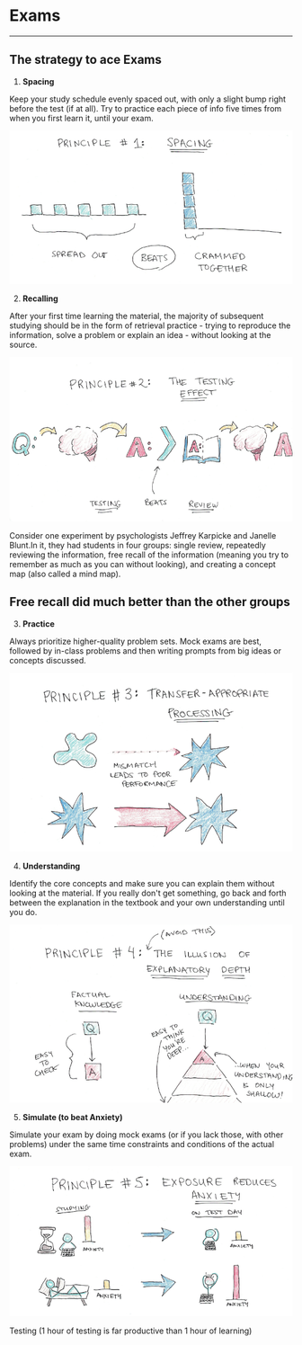 # Exams

---

## The strategy to ace Exams

1. **Spacing**

Keep your study schedule evenly spaced out, with only a slight bump right before the test (if at all). Try to practice each piece of info five times from when you first learn it, until your exam.

![-9N 1 Dśas ](media/Learning-Intro_Exams-image1.png)

2. **Recalling**

After your first time learning the material, the majority of subsequent studying should be in the form of retrieval practice - trying to reproduce the information, solve a problem or explain an idea - without looking at the source.

![image](media/Learning-Intro_Exams-image2.png)

Consider one experiment by psychologists Jeffrey Karpicke and Janelle Blunt.In it, they had students in four groups: single review, repeatedly reviewing the information, free recall of the information (meaning you try to remember as much as you can without looking), and creating a concept map (also called a mind map).

## Free recall did much better than the other groups

3. **Practice**

Always prioritize higher-quality problem sets. Mock exams are best, followed by in-class problems and then writing prompts from big ideas or concepts discussed.

![「 EN 刀 」 -80 ](media/Learning-Intro_Exams-image3.png)

4. **Understanding**

Identify the core concepts and make sure you can explain them without looking at the material. If you really don't get something, go back and forth between the explanation in the textbook and your own understanding until you do.

![image](media/Learning-Intro_Exams-image4.png)

5. **Simulate (to beat Anxiety)**

Simulate your exam by doing mock exams (or if you lack those, with other problems) under the same time constraints and conditions of the actual exam.

![image](media/Learning-Intro_Exams-image5.png)

Testing (1 hour of testing is far productive than 1 hour of learning)
